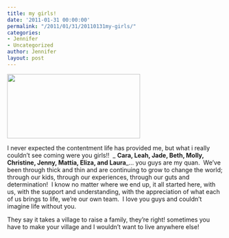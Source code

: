 ```yaml
---
title: my girls!
date: '2011-01-31 00:00:00'
permalink: "/2011/01/31/20110131my-girls/"
categories:
- Jennifer
- Uncategorized
author: Jennifer
layout: post
---
```


<a rel="attachment wp-att-988" href="http://static.squarespace.com/static/50db6bb3e4b015296cd43789/50dfa5b1e4b0dc6320e0b5ea/50dfa5efe4b0dc6320e0bd38/1356834287856/?format=original"><img title="img_0820_edit" height="150" alt="" width="310" class="alignnone size-thumbnail wp-image-988" src="http://static.squarespace.com/static/50db6bb3e4b015296cd43789/50dfa5b1e4b0dc6320e0b5ea/50dfa5b3e4b0dc6320e0b825/1296479943000/?format=original" /></a>

I never expected the contentment life has provided me, but what i really couldn&#8217;t see coming were you girls!!  _ **Cara, Leah, Jade, Beth, Molly, Christine, Jenny, Mattia, Eliza, and Laura**_&#8230; you guys are my quan.  We&#8217;ve been through thick and thin and are continuing to grow to change the world; through our kids, through our experiences, through our guts and determination!  I know no matter where we end up, it all started here, with us, with the support and understanding, with the appreciation of what each of us brings to life, we&#8217;re our own team.  I love you guys and couldn&#8217;t imagine life without you.

They say it takes a village to raise a family, they&#8217;re right! sometimes you have to make your village and I wouldn&#8217;t want to live anywhere else!
